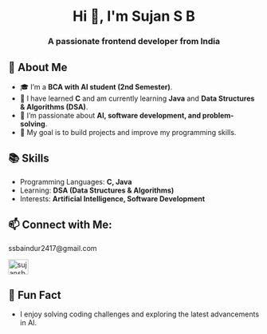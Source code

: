 <h1 align="center">Hi 👋, I'm Sujan S B</h1>
<h3 align="center">A passionate frontend developer from India</h3>

## 🧑 About Me
- 🎓 I’m a **BCA with AI student (2nd Semester)**.
- 🌱 I have learned **C** and am currently learning **Java** and **Data Structures & Algorithms (DSA)**.
- 🤖 I’m passionate about **AI, software development, and problem-solving**.
- 🔭 My goal is to build projects and improve my programming skills.

## 📚 Skills
- Programming Languages: **C, Java**
- Learning: **DSA (Data Structures & Algorithms)**
- Interests: **Artificial Intelligence, Software Development**

## 📫 Connect with Me: 
<p align="left">
ssbaindur2417@gmail.com 
<p align="left">
<a href="https://instagram.com/sujansb17" target="blank"><img align="center" src="https://raw.githubusercontent.com/rahuldkjain/github-profile-readme-generator/master/src/images/icons/Social/instagram.svg" alt="sujansb17" height="30" width="40" /></a>
</p>


## 🌟 Fun Fact
- I enjoy solving coding challenges and exploring the latest advancements in AI.

